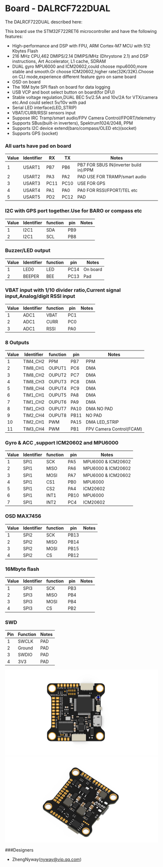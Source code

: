 # Board - DALRCF722DUAL

The DALRCF722DUAL described here:

This board use the STM32F722RET6 microcontroller and have the following features:

- High-performance and DSP with FPU, ARM Cortex-M7 MCU with 512 Kbytes Flash
- 216 MHz CPU,462 DMIPS/2.14 DMIPS/MHz (Dhrystone 2.1) and DSP instructions, Art Accelerator, L1 cache, SDRAM
- DUAL gyro MPU6000 and ICM20602,could choose mpu6000,more stable and smooth.Or choose ICM20602,higher rate(32K/32K).Choose on CLI mode,experience different feature gyro on same board
- OSD on board
- The 16M byte SPI flash on board for data logging
- USB VCP and boot select button on board(for DFU)
- Stable voltage regulation,DUAL BEC 5v/2.5A and 10v/2A for VTX/camera etc.And could select 5v/10v with pad
- Serial LED interface(LED_STRIP)
- VBAT/CURR/RSSI sensors input
- Suppose IRC Tramp/smart audio/FPV Camera Control/FPORT/telemetry
- Supports SBus(built-in inverters), Spektrum1024/2048, PPM
- Supports I2C device extend(baro/compass/OLED etc)(socket)
- Supports GPS (socket)

### All uarts have pad on board

| Value | Identifier | RX   | TX   | Notes                                  |
| ----- | ---------- | ---- | ---- | -------------------------------------- |
| 1     | USART1     | PB7  | PB6  | PB7 FOR SBUS IN(inverter build in)/PPM |
| 2     | USART2     | PA3  | PA2  | PAD USE FOR TRAMP/smart audio          |
| 3     | USART3     | PC11 | PC10 | USE FOR GPS                            |
| 4     | USART4     | PA1  | PA0  | PA0 FOR RSSI/FPORT/TEL etc             |
| 5     | USART5     | PD2  | PC12 | PAD                                    |

### I2C with GPS port together.Use for BARO or compass etc

| Value | Identifier | function | pin | Notes |
| ----- | ---------- | -------- | --- | ----- |
| 1     | I2C1       | SDA      | PB9 |
| 2     | I2C1       | SCL      | PB8 |

### Buzzer/LED output

| Value | Identifier | function | pin  | Notes    |
| ----- | ---------- | -------- | ---- | -------- |
| 1     | LED0       | LED      | PC14 | On board |
| 2     | BEEPER     | BEE      | PC13 | Pad      |

### VBAT input with 1/10 divider ratio,Current signal input,Analog/digit RSSI input

| Value | Identifier | function | pin | Notes |
| ----- | ---------- | -------- | --- | ----- |
| 1     | ADC1       | VBAT     | PC1 |
| 2     | ADC1       | CURR     | PC0 |
| 3     | ADC1       | RSSI     | PA0 |

### 8 Outputs

| Value | Identifier | function | pin  | Notes                    |
| ----- | ---------- | -------- | ---- | ------------------------ |
| 1     | TIM4_CH2   | PPM      | PB7  | PPM                      |
| 2     | TIM8_CH1   | OUPUT1   | PC6  | DMA                      |
| 3     | TIM8_CH2   | OUPUT2   | PC7  | DMA                      |
| 4     | TIM8_CH3   | OUPUT3   | PC8  | DMA                      |
| 5     | TIM8_CH4   | OUPUT4   | PC9  | DMA                      |
| 6     | TIM1_CH1   | OUPUT5   | PA8  | DMA                      |
| 7     | TIM1_CH2   | OUPUT6   | PA9  | DMA                      |
| 8     | TIM1_CH3   | OUPUT7   | PA10 | DMA NO PAD               |
| 9     | TIM2_CH4   | OUPUT8   | PB11 | NO PAD                   |
| 10    | TIM2_CH1   | PWM      | PA15 | DMA LED_STRIP            |
| 11    | TIM3_CH4   | PWM      | PB1  | FPV Camera Control(FCAM) |

### Gyro & ACC ,support ICM20602 and MPU6000

| Value | Identifier | function | pin  | Notes              |
| ----- | ---------- | -------- | ---- | ------------------ |
| 1     | SPI1       | SCK      | PA5  | MPU6000 & ICM20602 |
| 2     | SPI1       | MISO     | PA6  | MPU6000 & ICM20602 |
| 3     | SPI1       | MOSI     | PA7  | MPU6000 & ICM20602 |
| 4     | SPI1       | CS1      | PB0  | MPU6000            |
| 5     | SPI1       | CS2      | PA4  | ICM20602           |
| 6     | SPI1       | INT1     | PB10 | MPU6000            |
| 7     | SPI1       | INT2     | PC4  | ICM20602           |

### OSD MAX7456

| Value | Identifier | function | pin  | Notes |
| ----- | ---------- | -------- | ---- | ----- |
| 1     | SPI2       | SCK      | PB13 |
| 2     | SPI2       | MISO     | PB14 |
| 3     | SPI2       | MOSI     | PB15 |
| 4     | SPI2       | CS       | PB12 |

### 16Mbyte flash

| Value | Identifier | function | pin | Notes |
| ----- | ---------- | -------- | --- | ----- |
| 1     | SPI3       | SCK      | PB3 |
| 2     | SPI3       | MISO     | PB4 |
| 3     | SPI3       | MOSI     | PB4 |
| 4     | SPI3       | CS       | PB2 |

### SWD

| Pin | Function | Notes |
| --- | -------- | ----- |
| 1   | SWCLK    | PAD   |
| 2   | Ground   | PAD   |
| 3   | SWDIO    | PAD   |
| 4   | 3V3      | PAD   |

![DALRCF722DUAL top](images/DALRCF722DUAL-Top.png)
![DALRCF722DUAL bottom](images/DALRCF722DUAL-Botton.jpg)

###Designers

- ZhengNyway(nyway@vip.qq.com)

